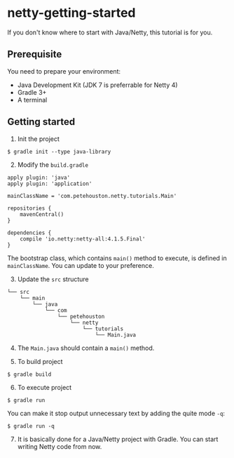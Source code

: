 # netty-getting-started

If you don't know where to start with Java/Netty, this tutorial is for you.

## Prerequisite

You need to prepare your environment:

* Java Development Kit (JDK 7 is preferrable for Netty 4)
* Gradle 3+
* A terminal

## Getting started

1. Init the project

```
$ gradle init --type java-library
```

2. Modify the `build.gradle`

```
apply plugin: 'java'
apply plugin: 'application'

mainClassName = 'com.petehouston.netty.tutorials.Main'

repositories {
    mavenCentral()
}

dependencies {
    compile 'io.netty:netty-all:4.1.5.Final'
}
```

The bootstrap class, which contains `main()` method to execute, is defined in `mainClassName`. You can update to your preference.

3. Update the `src` structure

```
└── src
    └── main
        └── java
            └── com
                └── petehouston
                    └── netty
                        └── tutorials
                            └── Main.java
```

4. The `Main.java` should contain a `main()` method.

5. To build project

```
$ gradle build
```

6. To execute project

```
$ gradle run
```

You can make it stop output unnecessary text by adding the quite mode `-q`:

```
$ gradle run -q
```

7. It is basically done for a Java/Netty project with Gradle. You can start writing Netty code from now.

